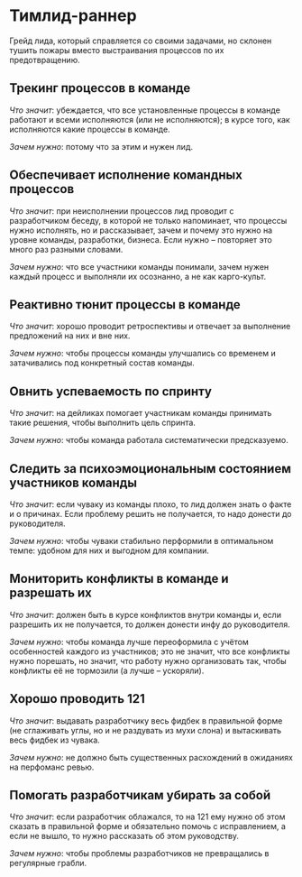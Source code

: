 # Тимлид-раннер

Грейд лида, который справляется со своими задачами, но склонен тушить
 пожары вместо выстраивания процессов по их предотвращению.

## Трекинг процессов в команде

*Что значит*: убеждается, что все установленные процессы в команде
 работают и всеми исполняются (или не исполняются); в курсе того,
 как исполняются какие процессы в команде.

*Зачем нужно*: потому что за этим и нужен лид.

## Обеспечивает исполнение командных процессов

*Что значит*: при неисполнении процессов лид проводит с разработчиком
 беседу, в которой не только напоминает, что процессы нужно исполнять,
 но и рассказывает, зачем и почему это нужно на уровне команды,
 разработки, бизнеса. Если нужно – повторяет это много раз разными словами.

*Зачем нужно*: что все участники команды понимали, зачем нужен каждый
 процесс и выполняли их осознанно, а не как карго-культ.

## Реактивно тюнит процессы в команде

*Что значит*: хорошо проводит ретроспективы и отвечает за выполнение предложений 
на них и вне них.

*Зачем нужно*: чтобы процессы команды улучшались со временем и
 затачивались под конкретный состав команды.

## Овнить успеваемость по спринту

*Что значит*: на дейликах помогает участникам команды принимать такие
 решения, чтобы выполнить цель спринта.

*Зачем нужно*: чтобы команда работала систематически предсказуемо.

## Следить за психоэмоциональным состоянием участников команды

*Что значит*: если чуваку из команды плохо, то лид должен знать о
 факте и о причинах. Если проблему решить не получается,
 то надо донести до руководителя.

*Зачем нужно*: чтобы чуваки стабильно перформили в оптимальном темпе:
 удобном для них и выгодном для компании.

## Мониторить конфликты в команде и разрешать их

*Что значит*: должен быть в курсе конфликтов внутри команды и, если
 разрешить их не получается, то должен донести инфу до руководителя.

*Зачем нужно*: чтобы команда лучше переоформила с учётом особенностей
 каждого из участников; это не значит, что все конфликты нужно порешать,
 но значит, что работу нужно организовать так, чтобы конфликты её не
 тормозили (а лучше – ускоряли).

## Хорошо проводить 121

*Что значит*: выдавать разработчику весь фидбек в правильной форме
 (не сглаживать углы, но и не раздувать из мухи слона) и вытаскивать
 весь фидбек из чувака.

*Зачем нужно*: не должно быть существенных расхождений в ожиданиях на
 перфоманс ревью.

## Помогать разработчикам убирать за собой

*Что значит*: если разработчик облажался, то на 121 ему нужно
 об этом сказать в правильной форме и обязательно помочь с исправлением,
 а если не вышло, то нужно рассказать об этом руководству.

*Зачем нужно*: чтобы проблемы разработчиков не превращались 
в регулярные грабли.
